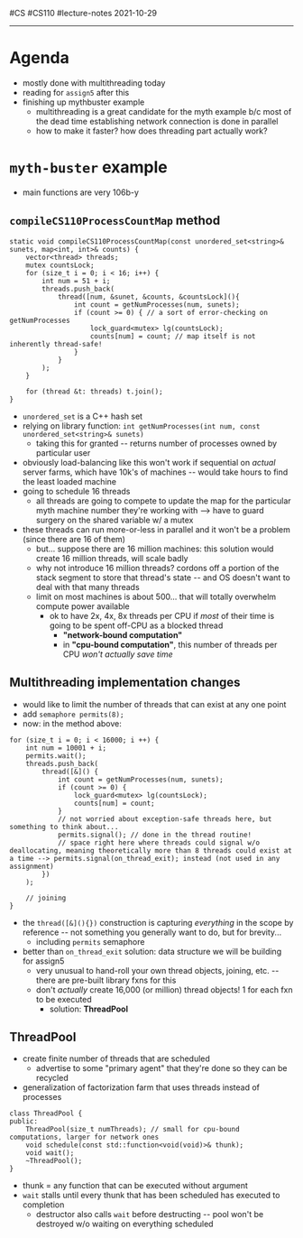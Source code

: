 #CS #CS110 #lecture-notes 
2021-10-29
___
# Agenda
- mostly done with multithreading today
- reading for `assign5` after this
- finishing up mythbuster example
	- multithreading is a great candidate for the myth example b/c most of the dead time establishing network connection is done in parallel
	- how to make it faster? how does threading part actually work?

# `myth-buster` example
- main functions are very 106b-y

## `compileCS110ProcessCountMap` method
```
static void compileCS110ProcessCountMap(const unordered_set<string>& sunets, map<int, int>& counts) {
	vector<thread> threads;
	mutex countsLock;
	for (size_t i = 0; i < 16; i++) {
		int num = 51 + i;
		threads.push_back(
			thread([num, &sunet, &counts, &countsLock](){
				int count = getNumProcesses(num, sunets);
				if (count >= 0) { // a sort of error-checking on getNumProcesses
					lock_guard<mutex> lg(countsLock);
					counts[num] = count; // map itself is not inherently thread-safe!
				}
			}
		);
	}
	
	for (thread &t: threads) t.join();
}
```
- `unordered_set` is a C++ hash set
- relying on library function: `int getNumProcesses(int num, const unordered_set<string>& sunets)`
	- taking this for granted -- returns number of processes owned by particular user
- obviously load-balancing like this won't work if sequential on *actual* server farms, which have 10k's of machines -- would take hours to find the least loaded machine
- going to schedule 16 threads
	- all threads are going to compete to update the map for the particular myth machine number they're working with --> have to guard surgery on the shared variable w/ a mutex
- these threads can run more-or-less in parallel and it won't be a problem (since there are 16 of them)
	- but... suppose there are 16 million machines: this solution would create 16 million threads, will scale badly
	- why not introduce 16 million threads? cordons off a portion of the stack segment to store that thread's state -- and OS doesn't want to deal with that many threads
	- limit on most machines is about 500... that will totally overwhelm compute power available
		- ok to have 2x, 4x, 8x threads per CPU if *most* of their time is going to be spent off-CPU as a blocked thread
			- **"network-bound computation"**
			- in **"cpu-bound computation"**, this number of threads per CPU *won't actually save time*

## Multithreading implementation changes
- would like to limit the number of threads that can exist at any one point
- add `semaphore permits(8);`
- now: in the method above:

```
for (size_t i = 0; i < 16000; i ++) {
	int num = 10001 + i;
	permits.wait();
	threads.push_back(
		thread([&]() {
			int count = getNumProcesses(num, sunets);
			if (count >= 0) {
				lock_guard<mutex> lg(countsLock);
				counts[num] = count;
			}
			// not worried about exception-safe threads here, but something to think about...
			permits.signal(); // done in the thread routine!
			// space right here where threads could signal w/o deallocating, meaning theoretically more than 8 threads could exist at a time --> permits.signal(on_thread_exit); instead (not used in any assignment)
		})
	);

	// joining
}
```
- the `thread([&](){})` construction is capturing *everything* in the scope by reference -- not something you generally want to do, but for brevity...
	- including `permits` semaphore
- better than `on_thread_exit` solution: data structure we will be building for assign5
	- very unusual to hand-roll your own thread objects, joining, etc. -- there are pre-built library fxns for this
	- don't *actually* create 16,000 (or million) thread objects! 1 for each fxn to be executed
		- solution: **ThreadPool**

## ThreadPool
- create finite number of threads that are scheduled
	- advertise to some "primary agent" that they're done so they can be recycled
- generalization of factorization farm that uses threads instead of processes

```
class ThreadPool {
public:
	ThreadPool(size_t numThreads); // small for cpu-bound computations, larger for network ones
	void schedule(const std::function<void(void)>& thunk);
	void wait();
	~ThreadPool();
}
```
- thunk = any function that can be executed without argument
- `wait` stalls until every thunk that has been scheduled has executed to completion
	- destructor also calls `wait` before destructing -- pool won't be destroyed w/o waiting on everything scheduled